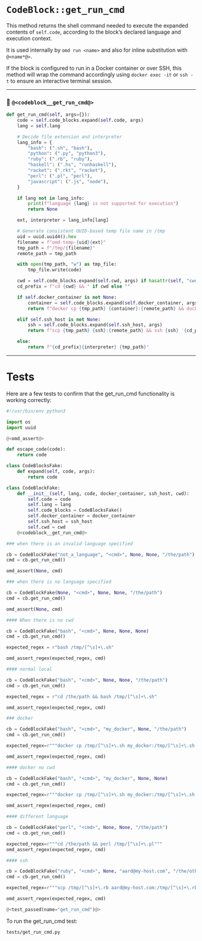 # `CodeBlock::get_run_cmd`

This method returns the shell command needed to execute the expanded contents of `self.code`, according to the block’s declared language and execution context.

It is used internally by `omd run <name>` and also for inline substitution with `@<name*@>`.

If the block is configured to run in a Docker container or over SSH, this method will wrap the command accordingly using `docker exec -it` or `ssh -t` to ensure an interactive terminal session.

---

### 🔗 `@<codeblock__get_run_cmd@>`

```python {name=codeblock__get_run_cmd}
def get_run_cmd(self, args={}):
    code = self.code_blocks.expand(self.code, args)
    lang = self.lang

    # Decide file extension and interpreter
    lang_info = {
        "bash": (".sh", "bash"),
        "python": (".py", "python3"),
        "ruby": (".rb", "ruby"),
        "haskell": (".hs", "runhaskell"),
        "racket": (".rkt", "racket"),
        "perl": (".pl", "perl"),
        "javascript": (".js", "node"),
    }

    if lang not in lang_info:
        print(f"language {lang} is not supported for execution")
        return None

    ext, interpreter = lang_info[lang]

    # Generate consistent UUID-based temp file name in /tmp
    uid = uuid.uuid4().hex
    filename = f"omd-temp-{uid}{ext}"
    tmp_path = f"/tmp/{filename}"
    remote_path = tmp_path

    with open(tmp_path, "w") as tmp_file:
        tmp_file.write(code)

    cwd = self.code_blocks.expand(self.cwd, args) if hasattr(self, "cwd") and self.cwd else None
    cd_prefix = f"cd {cwd} && " if cwd else ""

    if self.docker_container is not None:
        container = self.code_blocks.expand(self.docker_container, args)
        return f"docker cp {tmp_path} {container}:{remote_path} && docker exec {container} bash -c \"{cd_prefix}{interpreter} {remote_path}\" && docker exec {container} rm {remote_path}"

    elif self.ssh_host is not None:
        ssh = self.code_blocks.expand(self.ssh_host, args)
        return f"scp {tmp_path} {ssh}:{remote_path} && ssh {ssh} '{cd_prefix}{interpreter} {remote_path}' && ssh {ssh} rm {remote_path}"

    else:
        return f"{cd_prefix}{interpreter} {tmp_path}"
```

---

# Tests

Here are a few tests to confirm that the get_run_cmd functionality is working correctly:


```python {name=get_run_cmd_tests_file tangle=tests/get_run_cmd.py}
#!/usr/bin/env python3

import os
import uuid

@<omd_assert@>

def escape_code(code):
    return code

class CodeBlocksFake:
    def expand(self, code, args):
        return code

class CodeBlockFake:
    def __init__(self, lang, code, docker_container, ssh_host, cwd):
        self.code = code
        self.lang = lang
        self.code_blocks = CodeBlocksFake()
        self.docker_container = docker_container
        self.ssh_host = ssh_host
        self.cwd = cwd
    @<codeblock__get_run_cmd@>

### when there is an invalid language specified

cb = CodeBlockFake("not_a_language", "<cmd>", None, None, "/the/path")
cmd = cb.get_run_cmd()

omd_assert(None, cmd)

### when there is no language specified

cb = CodeBlockFake(None, "<cmd>", None, None, "/the/path")
cmd = cb.get_run_cmd()

omd_assert(None, cmd)

#### When there is no cwd

cb = CodeBlockFake("bash", "<cmd>", None, None, None)
cmd = cb.get_run_cmd()

expected_regex = r"bash /tmp/[^\s]+\.sh"

omd_assert_regex(expected_regex, cmd)

#### normal local

cb = CodeBlockFake("bash", "<cmd>", None, None, "/the/path")
cmd = cb.get_run_cmd()

expected_regex = r"cd /the/path && bash /tmp/[^\s]+\.sh"

omd_assert_regex(expected_regex, cmd)

### docker 

cb = CodeBlockFake("bash", "<cmd>", "my_docker", None, "/the/path")
cmd = cb.get_run_cmd()

expected_regex=r"""docker cp /tmp/[^\s]+\.sh my_docker:/tmp/[^\s]+\.sh && docker exec my_docker bash -c "cd /the/path && bash /tmp/[^\s]+\.sh" && docker exec my_docker rm /tmp/omd-[^\s]+\.sh"""

omd_assert_regex(expected_regex, cmd)

#### docker no cwd

cb = CodeBlockFake("bash", "<cmd>", "my_docker", None, None)
cmd = cb.get_run_cmd()

expected_regex=r"""docker cp /tmp/[^\s]+\.sh my_docker:/tmp/[^\s]+\.sh && docker exec my_docker bash -c "bash /tmp/[^\s]+\.sh" && docker exec my_docker rm /tmp/omd-[^\s]+\.sh"""

omd_assert_regex(expected_regex, cmd)

#### different language

cb = CodeBlockFake("perl", "<cmd>", None, None, "/the/path")
cmd = cb.get_run_cmd()

expected_regex=r"""cd /the/path && perl /tmp/[^\s]+\.pl"""
omd_assert_regex(expected_regex, cmd)

#### ssh

cb = CodeBlockFake("ruby", "<cmd>", None, "aard@my-host.com", "/the/other/path")
cmd = cb.get_run_cmd()

expected_regex=r"""scp /tmp/[^\s]+\.rb aard@my-host.com:/tmp/[^\s]+\.rb && ssh aard@my-host.com 'cd /the/other/path && ruby /tmp/[^\s]+\.rb' && ssh aard@my-host.com rm /tmp/[^\s]+\.rb"""

omd_assert_regex(expected_regex, cmd)

@<test_passed(name="get_run_cmd")@>
```

To run the get_run_cmd test:

```bash {name=get_run_cmd_tests menu=true}
tests/get_run_cmd.py
```

